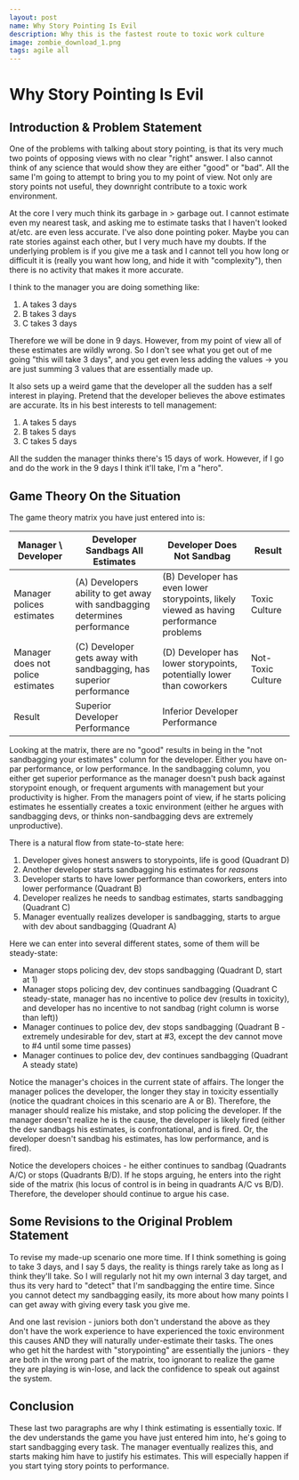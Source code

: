 ```yaml
---
layout: post
name: Why Story Pointing Is Evil
description: Why this is the fastest route to toxic work culture
image: zombie_download_1.png
tags: agile all
---
```


# Why Story Pointing Is Evil

## Introduction & Problem Statement
One of the problems with talking about story pointing, is that its very much two points of opposing views with no clear "right" answer. 
I also cannot think of any science that would show they are either "good" or "bad". All the same I'm going to attempt to bring you to my point
of view. Not only are story points not useful, they downright contribute to a toxic work environment.

At the core I very much think its garbage in > garbage out. I cannot estimate even my nearest task, and asking me to estimate tasks that I haven't looked at/etc. are even less accurate. 
I've also done pointing poker. Maybe you can rate stories against each other, but I very much have my doubts. If the underlying problem is if you give me a task and I cannot tell you how 
long or difficult it is (really you want how long, and hide it with "complexity"), then there is no activity that makes it more accurate.

I think to the manager you are doing something like:
1. A takes 3 days
2. B takes 3 days
3. C takes 3 days

Therefore we will be done in 9 days. However, from my point of view all of these estimates are wildly wrong. So I don't see what you get out of me going "this will take 3 days", and you get 
even less adding the values -> you are just summing 3 values that are essentially made up.

It also sets up a weird game that the developer all the sudden has a self interest in playing. Pretend that the developer believes the above estimates are accurate. Its in his best interests to tell management:  
1. A takes 5 days  
2. B takes 5 days  
3. C takes 5 days  

All the sudden the manager thinks there's 15 days of work. However, if I go and do the work in the 9 days I think it'll take, I'm a "hero".

## Game Theory On the Situation

The game theory matrix you have just entered into is:

| Manager \ Developer               | Developer Sandbags All Estimates                                           | Developer Does Not Sandbag                                                             |  Result       |
|-----------------------------------|----------------------------------------------------------------------------|----------------------------------------------------------------------------------------|---------------|
| Manager polices estimates         | (A) Developers ability to get away with sandbagging determines performance | (B) Developer has even lower storypoints, likely viewed as having performance problems | Toxic Culture |
| Manager does not police estimates | (C) Developer gets away with sandbagging, has superior performance         | (D) Developer has lower storypoints, potentially lower than coworkers                  | Not-Toxic Culture |
| Result                            | Superior Developer Performance                                             | Inferior Developer Performance                                                         |               |

Looking at the matrix, there are no "good" results in being in the "not sandbagging your estimates" column for the developer. Either you have on-par performance, or low performance.
In the sandbagging column, you either get superior performance as the manager doesn't push back against storypoint enough, or frequent arguments with management but your
productivity is higher. From the managers point of view, if he starts policing estimates he essentially creates a toxic environment (either he argues with sandbagging devs, or
thinks non-sandbagging devs are extremely unproductive).

There is a natural flow from state-to-state here:
1. Developer gives honest answers to storypoints, life is good (Quadrant D)
2. Another developer starts sandbagging his estimates for *reasons*
3. Developer starts to have lower performance than coworkers, enters into lower performance (Quadrant B)
4. Developer realizes he needs to sandbag estimates, starts sandbagging (Quadrant C)
5. Manager eventually realizes developer is sandbagging, starts to argue with dev about sandbagging (Quadrant A)  
   
Here we can enter into several different states, some of them will be steady-state:  
* Manager stops policing dev, dev stops sandbagging (Quadrant D, start at 1)
* Manager stops policing dev, dev continues sandbagging (Quadrant C steady-state, manager has no incentive to police dev (results in toxicity), and developer has no incentive to not sandbag (right column is worse than left))  
* Manager continues to police dev, dev stops sandbagging (Quadrant B - extremely undesirable for dev, start at #3, except the dev cannot move to #4 until some time passes)  
* Manager continues to police dev, dev continues sandbagging (Quadrant A steady state)

Notice the manager's choices in the current state of affairs. The longer the manager polices the developer, the longer they stay in toxicity essentially (notice the quadrant choices in this scenario
are A or B). Therefore, the manager should realize his mistake, and stop policing the developer. If the manager doesn't realize he is the cause, the developer is likely fired (either the dev
sandbags his estimates, is confrontational, and is fired. Or, the developer doesn't sandbag his estimates, has low performance, and is fired).

Notice the developers choices - he either continues to sandbag (Quadrants A/C) or stops (Quadrants B/D). If he stops arguing, he enters into the right side of the matrix (his locus of control is in being in quadrants A/C vs B/D). 
Therefore, the developer should continue to argue his case.

## Some Revisions to the Original Problem Statement

To revise my made-up scenario one more time. If I think something is going to take 3 days, and I say 5 days, the reality is things rarely take as long as I think they'll take. So I will regularly
not hit my own internal 3 day target, and thus its very hard to "detect" that I'm sandbagging the entire time. Since you cannot detect my sandbagging easily, its more about how many points I can get
away with giving every task you give me.

And one last revision - juniors both don't understand the above as they don't have the work experience to have experienced the toxic environment this causes AND they will naturally under-estimate their
tasks. The ones who get hit the hardest with "storypointing" are essentially the juniors - they are both in the wrong part of the matrix, too ignorant to realize the game they are playing is win-lose,
and lack the confidence to speak out against the system.

## Conclusion

These last two paragraphs are why I think estimating is essentially toxic. If the dev understands the game you have just entered him into, he's going to start sandbagging every task. The manager 
eventually realizes this, and starts making him have to justify his estimates. This will especially happen if you start tying story points to performance.
